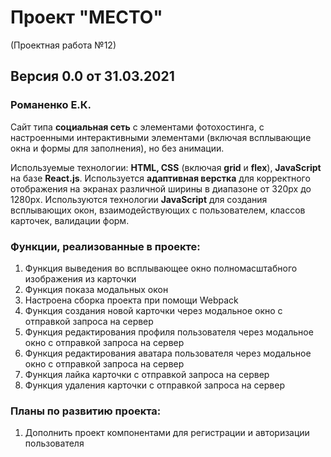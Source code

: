 # Проект "МЕСТО"
(Проектная работа №12)
## Версия 0.0 от 31.03.2021

### Романенко Е.К.

Сайт типа **социальная сеть** с элементами фотохостинга, с настроенными интерактивными элементами (включая всплывающие окна и формы для заполнения), но без анимации.

Используемые технологии: **HTML, CSS** (включая **grid** и **flex**), **JavaScript** на базе **React.js**.
Используется **адаптивная верстка** для корректного отображения на экранах различной ширины в диапазоне от 320px до 1280px.
Используются технологии **JavaScript** для создания всплывающих окон, взаимодействующих с пользователем, классов карточек, валидации форм.

### Функции, реализованные в проекте:

1. Функция выведения во всплывающее окно полномасштабного изображения из карточки
2. Функция показа модальных окон
3. Настроена сборка проекта при помощи Webpack
4. Функция создания новой карточки через модальное окно с отправкой запроса на сервер
5. Функция редактирования профиля пользователя через модальное окно с отправкой запроса на сервер
6. Функция редактирования аватара пользователя через модальное окно с отправкой запроса на сервер
7. Функция лайка карточки с отправкой запроса на сервер
8. Функция удаления карточки с отправкой запроса на сервер

### Планы по развитию проекта:

1. Дополнить проект компонентами для регистрации и авторизации пользователя
